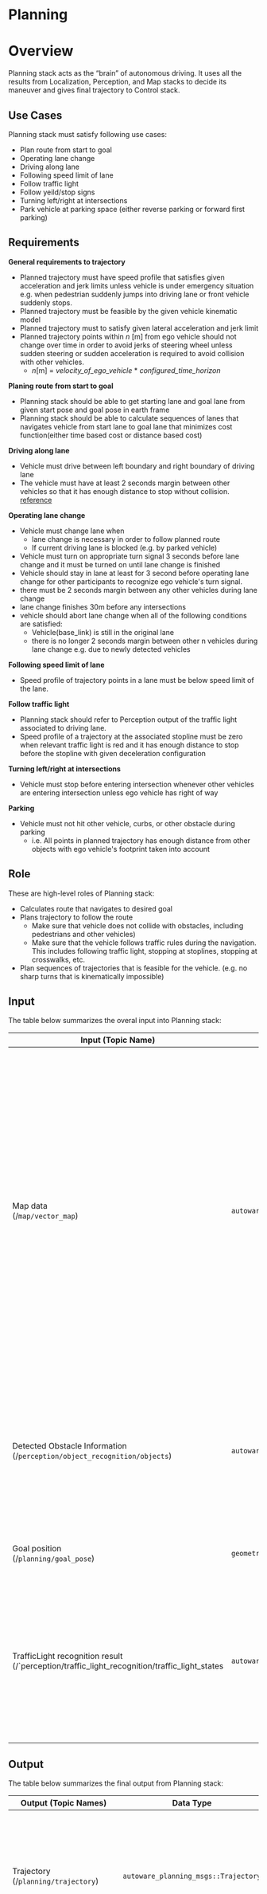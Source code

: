 Planning
=============

# Overview 

Planning stack acts as the “brain” of autonomous driving. It uses all the results from Localization, Perception, and Map stacks to decide its maneuver and gives final trajectory to Control stack. 

## Use Cases
Planning stack must satisfy following use cases:
* Plan route from start to goal
* Operating lane change
* Driving along lane
* Following speed limit of lane
* Follow traffic light
* Follow yeild/stop signs
* Turning left/right at intersections
* Park vehicle at parking space (either reverse parking or forward first parking)

## Requirements
**General requirements to trajectory**
* Planned trajectory must have speed profile that satisfies given acceleration and jerk limits unless vehicle is under emergency situation e.g. when pedestrian suddenly jumps into driving lane or front vehicle suddenly stops.
* Planned trajectory must be feasible by the given vehicle kinematic model
* Planned trajectory must to satisfy given lateral acceleration and jerk limit
* Planned trajectory points within *n* [m] from ego vehicle should not change over time in order to avoid jerks of steering wheel unless sudden steering or sudden acceleration is required to avoid collision with other vehicles.
  * *n*[m] = *velocity_of_ego_vehicle* * *configured_time_horizon*

**Planing route from start to goal**  
* Planning stack should be able to get starting lane and goal lane from given start pose and goal pose in earth frame
* Planning stack should be able to calculate sequences of lanes that navigates vehicle from start lane to goal lane that minimizes cost function(either time based cost or distance based cost)  

**Driving along lane**
* Vehicle must drive between left boundary and right boundary of driving lane
* The vehicle must have at least 2 seconds margin between other vehicles so that it has enough distance to stop without collision. [reference](https://www.cedr.eu/download/Publications/2010/e_Distance_between_vehicles.pdf)

**Operating lane change**
* Vehicle must change lane when
  * lane change is necessary in order to follow planned route
  * If current driving lane is blocked (e.g. by parked vehicle)
* Vehicle must turn on appropriate turn signal 3 seconds before lane change and it must be turned on until lane change is finished
* Vehicle should stay in lane at least for 3 second before operating lane change for other participants to recognize ego vehicle's turn signal.
* there must be 2 seconds margin between any other vehicles during lane change
* lane change finishes 30m before any intersections
* vehicle should abort lane change when all of the following conditions are satisfied:
  * Vehicle(base_link) is still in the original lane
  * there is no longer 2 seconds margin between other n vehicles during lane change e.g. due to newly detected vehicles

**Following speed limit of lane**
* Speed profile of trajectory points in a lane must be below speed limit of the lane.

**Follow traffic light**
* Planning stack should refer to Perception output of the traffic light associated to driving lane.
* Speed profile of a trajectory at the associated stopline must be zero when relevant traffic light is red and it has enough distance to stop before the stopline with given deceleration configuration

**Turning left/right at intersections**
* Vehicle must stop before entering intersection whenever other vehicles are entering intersection unless ego vehicle has right of way

**Parking**
* Vehicle must not hit other vehicle, curbs, or other obstacle during parking
  * i.e. All points in planned trajectory has enough distance from other objects with ego vehicle's footprint taken into account

## Role

These are high-level roles of Planning stack:

- Calculates route that navigates to desired goal
- Plans trajectory to follow the route
  - Make sure that vehicle does not collide with obstacles, including pedestrians and other vehicles)
  - Make sure that the vehicle follows traffic rules during the navigation. This includes following traffic light, stopping at stoplines, stopping at crosswalks, etc. 
- Plan sequences of trajectories that is feasible for the vehicle. (e.g. no sharp turns that is kinematically impossible)


## Input

The table below summarizes the overal input into Planning stack:

| Input (Topic Name)                                                                                                                                        | Data Type                                                                                                                                                                                            | Explanation                                                                                                                                                                                                                                                                                                         |
| --------------------------------------------------------------------------------------------------------------------------------------------------------- | ---------------------------------------------------------------------------------------------------------------------------------------------------------------------------------------------------- | ------------------------------------------------------------------------------------------------------------------------------------------------------------------------------------------------------------------------------------------------------------------------------------------------------------------- |
| Map data                        <br> (/`map/vector_map`)                                                                                                  | `autoware_lanelet2_msgs::LaneletMapBin`                                                                                                                                                              | This includes all static information about the environment, such as: <ul><li>Lane connection information used for route planning from starting position to goal position</li><li>Lane geometry to generate reference path used to calculate trajectory </li><li> All information related to traffic rules</li></ul> |
| Detected Obstacle Information   <br> (/`perception/object_recognition/objects`)                                                                           | `autoware_planning_msgs::DynamicObjectsArray`                                                                                                                                                        | This includes information that cannot be known beforehand such as pedestrians and other vehicles. Planning stack will plan maneuvers to avoid collision with such objects.                                                                                                                                          |
| Goal position                   <br> (/`planning/goal_pose`)                                                                                              | `geometry_msgs::PoseStamped`                                                                                                                                                                         | This is the final pose that Planning stack will try to achieve.                                                                                                                                                                                                                                                     |
| TrafficLight recognition result <br> (/`perception/traffic_light_recognition/traffic_light_states | `autoware_traffic_light_msgs::TrafficLightStateArray` | This is the real time information about the state of each traffic light. Planning stack will extract the one that is relevant to planned path and use it to decide whether to stop at intersections. |

## Output

The table below summarizes the final output from Planning stack:

| Output (Topic Names)                          | Data Type                            | Explanation                                                                                                                                                |
| --------------------------------------------- | ------------------------------------ | ---------------------------------------------------------------------------------------------------------------------------------------------------------- |
| Trajectory  <br> (/`planning/trajectory`)     | `autoware_planning_msgs::Trajectory` | This is the sequence of pose that Control stack must follow. This must be smooth, and kinematically possible to follow by the Control stack.               |
| Turn Signal <br> (/`vehicle/turn_signal_cmd`) | `autoware_vehicle_msgs::TurnSignal`  | This is the output to control turn signals of the vehicle. Planning stack will make sure that turn signal will be turned on according to planned maneuver. |

# Design

In order to achieve the role stated above, Planning stack is decomposed into the diagram below. Mission calculates the overall route to reach goal from starting position, the scenario selector chooses  which scenario module to activate depending on situation, and selected scenario module outputs trajectory message.

We have looked into different autonomous driving stacks and came to conclusion that it is technically difficult to use unified planner to handle every possible situation. (See [here](/Planning/design_rationale) for more details). Therefore, we have decided to set different planners in parallel dedicated for each use case, and let scenario selector to decide depending on situations. Currently, we have reference implementation with two scenarios, on-road planner and parking planner, but any scenarios (e.g. highway, in-emergency, etc.) can be added as needed. 

It may be controversial whether new scenario is needed or existing scenario should be enhanced when adding new feature, and we still need more investigation to clearly set the definition of “Scenario” module.

![Planning_component](/img/Planning_overview.svg)

## Mission planner

### Role

The role of mission planner is to calculate route that navigates from current vehicle pose to goal pose. The route is made of sequence of lanes that vehicle must follow in order to reach goal pose. 

This module is responsible for calculating full route to goal, and therefore only use static map information. Any dynamic obstacle information (e.g. pedestrians and vehicles) is not considered during route planning. Therefore, output route topic is only published when goal pose is given and will be latched until next goal is provided.

**rationale**: We might need to take into account of dynamic map information, such as road construction blocking some lanes, in the future. However, this feature becomes more reasonable unless we have multiple vehicle, where each vehicle updates map online and share it with other vehicles. Therefore, we only consider static map information for now.

### Input

- current pose: `/tf` (map->base_link): <br> This is current pose in map frame calculated by Localization stack.
- goal pose: geometry_msgs::PoseStamped <br> This is goal pose given from the Operator/Fleet Management Software
- map: autoware_lanelet_msgs::MapBin <br> This is binary data of map from Map stack. This should include geometry information of each lanes to match input start/goal pose to corresponding lane, and lane connection information to calculate sequence of lanes to reach goal lane.

### Output

route: `autoware_planning_msgs::Route` <br> Message type is described below. Route is made of sequence of route section that vehicle must follow in order to reach goal, where a route section is a “slice” of a road that bundles lane changeable lanes. Note that the most atomic unit of route is lane_id, which is the unique id of a lane in vector map. Therefore, route message does not contain geometric information about the lane since we did not want to have planning module’s message to have dependency on map data structure.

![Planning_component](/img/Planning_route_msg.svg)

![Planning_component](/img/Planning_route_img.svg)

## Scenario selector

### Role

The role of scenario selector is to select appropriate scenario planner depending on situation. For example, if current pose is within road, then scenario selector should choose on-road planner, and if vehicle is within parking lot, then scenario selector should choose parking scenario.
Note that all trajectory calculated by each scenario module passes is collected by scenario selector, and scenario selector chooses which trajectory to be passed down to Control module. This ensures that trajectory from unselected scenario is not passed down to Control when scenario is changed even if there is a delay when scenario planner recieves notification that it is unselected by the scenario selector. 

### Input

- map: `autoware_lanelet_msgs::MapBin`
- vehicle pose: `/tf` (map->base_link)
- route: `autoware_planning_msgs::Route` <br> Scenario planner uses above three topics to decide which scenario to use. In general it should decide scenarios based on where in the map vehicle is located(map+vehicle pose) and where it is trying to go(route).
- trajectory: `autoware_planning_msgs::Trajectory` <br> Scenario planner gets the output from all the scenarios and passes the trajectory from selected scenario down to following stacks. This must be done within scenario_selector module in order to sync with the timing of scenario changing.

### Output

- scenario: `autoware_planning_msgs::Scenario` <br> This contains current available scenario and selected scenario. Each Scenario modules read this topic and chooses to plan trajectory
- Trajectory: `autoware_planning_msgs::Trajectory` <br> This is the final trajectory of Planning stack, which is the trajectory from selected Scenario module.  

## Scenarios 

### Role

The role of Scenario module is to calculate trajectory message from route message. It should only plan when the module is selected by the scenario selector module. This is where all behavior planning is done.

### Input

- Route: `autoware_planning_msgs::Route` <br> This includes the final goal pose and which lanes are available for trajectory planning.
- Map: `autoware_lanelet_msgs::MapBin` <br> This provides all static information about the environment, including lane connection, lane geometry, and traffic rules. Scenario module should plan trajectory such that vehicle follows all traffic rules specified in map.
- Dynamic Objects: `autoware_perception_msgs::DynamicObjectArray` <br> This provides all obstacle information calculated from sensors. Scenario module should calculate trajectory such that vehicle does not collide with other objects. This can be either done by planning velocity so that it stops before hitting obstacle, or by calculate path so that vehicle avoids the obstacle.
- Scenario: `autoware_planning_msgs::Scenario` <br> This is the message from scenario selector. Scenario modules only run when the module is selected by this topic.

### Output

- Trajectory: `autoware_planning_msgs::Trajectory` <br> This contains trajectory that Control must follow. The shape and velocity of the trajectory must satisfy all the use cases for the scenario module.
- Turn Signal: `autoware_vehicle_msgs::TurnSignal` <br> Turn signal command should also be published because Scenario module is only aware of the traffic rules and operating maneuvers in the whole Autoware stack.
